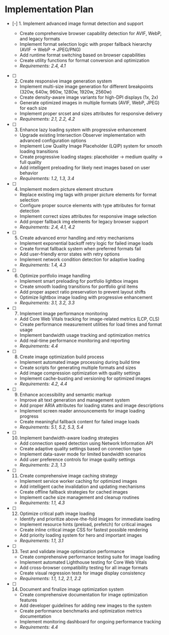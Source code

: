 # Implementation Plan

- [-] 1. Implement advanced image format detection and support




  - Create comprehensive browser capability detection for AVIF, WebP, and legacy formats
  - Implement format selection logic with proper fallback hierarchy (AVIF → WebP → JPEG/PNG)
  - Add runtime format switching based on browser capabilities
  - Create utility functions for format conversion and optimization
  - _Requirements: 2.4, 4.1_

- [ ] 2. Create responsive image generation system

  - Implement multi-size image generation for different breakpoints (320w, 640w, 960w, 1280w, 1920w, 2560w)
  - Create density-aware image variants for high-DPI displays (1x, 2x)
  - Generate optimized images in multiple formats (AVIF, WebP, JPEG) for each size
  - Implement proper srcset and sizes attributes for responsive delivery
  - _Requirements: 2.1, 2.2, 4.2_

- [ ] 3. Enhance lazy loading system with progressive enhancement

  - Upgrade existing Intersection Observer implementation with advanced configuration options
  - Implement Low Quality Image Placeholder (LQIP) system for smooth loading transitions
  - Create progressive loading stages: placeholder → medium quality → full quality
  - Add intelligent preloading for likely next images based on user behavior
  - _Requirements: 1.2, 1.3, 3.4_

- [ ] 4. Implement modern picture element structure

  - Replace existing img tags with proper picture elements for format selection
  - Configure proper source elements with type attributes for format detection
  - Implement correct sizes attributes for responsive image selection
  - Add proper fallback img elements for legacy browser support
  - _Requirements: 2.4, 4.1, 4.2_

- [ ] 5. Create advanced error handling and retry mechanisms

  - Implement exponential backoff retry logic for failed image loads
  - Create format fallback system when preferred formats fail
  - Add user-friendly error states with retry options
  - Implement network condition detection for adaptive loading
  - _Requirements: 1.4, 4.3_

- [ ] 6. Optimize portfolio image handling

  - Implement smart preloading for portfolio lightbox images
  - Create smooth loading transitions for portfolio grid items
  - Add proper aspect ratio preservation to prevent layout shifts
  - Optimize lightbox image loading with progressive enhancement
  - _Requirements: 3.1, 3.2, 3.3_

- [ ] 7. Implement image performance monitoring

  - Add Core Web Vitals tracking for image-related metrics (LCP, CLS)
  - Create performance measurement utilities for load times and format usage
  - Implement bandwidth usage tracking and optimization metrics
  - Add real-time performance monitoring and reporting
  - _Requirements: 4.4_

- [ ] 8. Create image optimization build process

  - Implement automated image processing during build time
  - Create scripts for generating multiple formats and sizes
  - Add image compression optimization with quality settings
  - Implement cache-busting and versioning for optimized images
  - _Requirements: 4.2, 4.4_

- [ ] 9. Enhance accessibility and semantic markup

  - Improve alt text generation and management system
  - Add proper ARIA attributes for loading states and image descriptions
  - Implement screen reader announcements for image loading progress
  - Create meaningful fallback content for failed image loads
  - _Requirements: 5.1, 5.2, 5.3, 5.4_

- [ ] 10. Implement bandwidth-aware loading strategies

  - Add connection speed detection using Network Information API
  - Create adaptive quality settings based on connection type
  - Implement data-saver mode for limited bandwidth scenarios
  - Add user preference controls for image quality settings
  - _Requirements: 2.3, 1.3_

- [ ] 11. Create comprehensive image caching strategy

  - Implement service worker caching for optimized images
  - Add intelligent cache invalidation and updating mechanisms
  - Create offline fallback strategies for cached images
  - Implement cache size management and cleanup routines
  - _Requirements: 1.1, 4.3_

- [ ] 12. Optimize critical path image loading

  - Identify and prioritize above-the-fold images for immediate loading
  - Implement resource hints (preload, prefetch) for critical images
  - Create inline critical image CSS for fastest possible rendering
  - Add priority loading system for hero and important images
  - _Requirements: 1.1, 3.1_

- [ ] 13. Test and validate image optimization performance

  - Create comprehensive performance testing suite for image loading
  - Implement automated Lighthouse testing for Core Web Vitals
  - Add cross-browser compatibility testing for all image formats
  - Create visual regression tests for image display consistency
  - _Requirements: 1.1, 1.2, 2.1, 2.2_

- [ ] 14. Document and finalize image optimization system

  - Create comprehensive documentation for image optimization features
  - Add developer guidelines for adding new images to the system
  - Create performance benchmarks and optimization metrics documentation
  - Implement monitoring dashboard for ongoing performance tracking
  - _Requirements: 4.4_